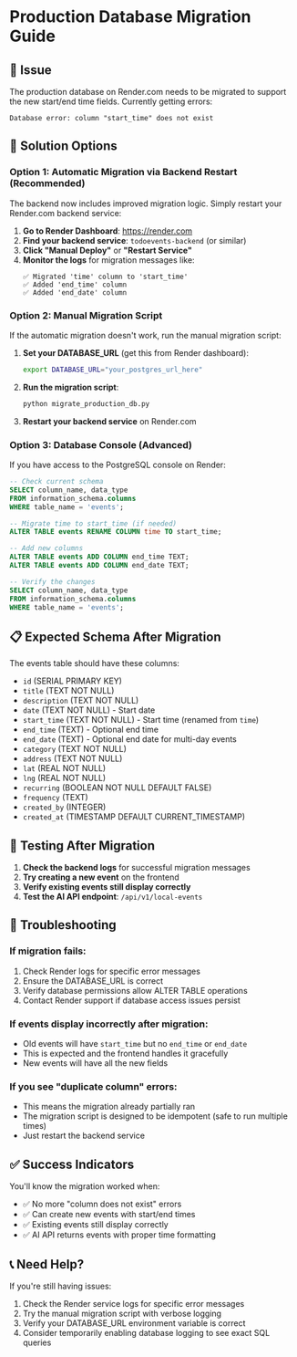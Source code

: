 # Production Database Migration Guide

## 🚨 **Issue**
The production database on Render.com needs to be migrated to support the new start/end time fields. Currently getting errors:
```
Database error: column "start_time" does not exist
```

## 🔧 **Solution Options**

### **Option 1: Automatic Migration via Backend Restart (Recommended)**

The backend now includes improved migration logic. Simply restart your Render.com backend service:

1. **Go to Render Dashboard**: https://render.com
2. **Find your backend service**: `todoevents-backend` (or similar)
3. **Click "Manual Deploy"** or **"Restart Service"**
4. **Monitor the logs** for migration messages like:
   ```
   ✅ Migrated 'time' column to 'start_time'
   ✅ Added 'end_time' column
   ✅ Added 'end_date' column
   ```

### **Option 2: Manual Migration Script**

If the automatic migration doesn't work, run the manual migration script:

1. **Set your DATABASE_URL** (get this from Render dashboard):
   ```bash
   export DATABASE_URL="your_postgres_url_here"
   ```

2. **Run the migration script**:
   ```bash
   python migrate_production_db.py
   ```

3. **Restart your backend service** on Render.com

### **Option 3: Database Console (Advanced)**

If you have access to the PostgreSQL console on Render:

```sql
-- Check current schema
SELECT column_name, data_type 
FROM information_schema.columns 
WHERE table_name = 'events';

-- Migrate time to start_time (if needed)
ALTER TABLE events RENAME COLUMN time TO start_time;

-- Add new columns
ALTER TABLE events ADD COLUMN end_time TEXT;
ALTER TABLE events ADD COLUMN end_date TEXT;

-- Verify the changes
SELECT column_name, data_type 
FROM information_schema.columns 
WHERE table_name = 'events';
```

## 📋 **Expected Schema After Migration**

The events table should have these columns:
- `id` (SERIAL PRIMARY KEY)
- `title` (TEXT NOT NULL)
- `description` (TEXT NOT NULL)
- `date` (TEXT NOT NULL) - Start date
- `start_time` (TEXT NOT NULL) - Start time (renamed from `time`)
- `end_time` (TEXT) - Optional end time
- `end_date` (TEXT) - Optional end date for multi-day events
- `category` (TEXT NOT NULL)
- `address` (TEXT NOT NULL)
- `lat` (REAL NOT NULL)
- `lng` (REAL NOT NULL)
- `recurring` (BOOLEAN NOT NULL DEFAULT FALSE)
- `frequency` (TEXT)
- `created_by` (INTEGER)
- `created_at` (TIMESTAMP DEFAULT CURRENT_TIMESTAMP)

## 🧪 **Testing After Migration**

1. **Check the backend logs** for successful migration messages
2. **Try creating a new event** on the frontend
3. **Verify existing events still display correctly**
4. **Test the AI API endpoint**: `/api/v1/local-events`

## 🚨 **Troubleshooting**

### **If migration fails:**
1. Check Render logs for specific error messages
2. Ensure the DATABASE_URL is correct
3. Verify database permissions allow ALTER TABLE operations
4. Contact Render support if database access issues persist

### **If events display incorrectly after migration:**
- Old events will have `start_time` but no `end_time` or `end_date`
- This is expected and the frontend handles it gracefully
- New events will have all the new fields

### **If you see "duplicate column" errors:**
- This means the migration already partially ran
- The migration script is designed to be idempotent (safe to run multiple times)
- Just restart the backend service

## ✅ **Success Indicators**

You'll know the migration worked when:
- ✅ No more "column does not exist" errors
- ✅ Can create new events with start/end times
- ✅ Existing events still display correctly
- ✅ AI API returns events with proper time formatting

## 📞 **Need Help?**

If you're still having issues:
1. Check the Render service logs for specific error messages
2. Try the manual migration script with verbose logging
3. Verify your DATABASE_URL environment variable is correct
4. Consider temporarily enabling database logging to see exact SQL queries 